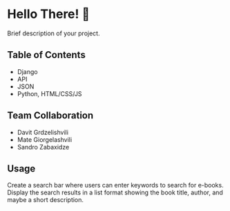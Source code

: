 # Hello There! 🌟

Brief description of your project.

## Table of Contents

- Django
- API
- JSON
- Python, HTML/CSS/JS

## Team Collaboration
- Davit Grdzelishvili
- Mate Giorgelashvili
- Sandro Zabaxidze


## Usage

Create a search bar where users can enter keywords to search for e-books.
Display the search results in a list format showing the book title, author, and maybe a short description.
